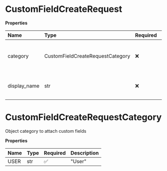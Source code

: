 # CustomFieldCreateRequest

**Properties**

| Name         | Type                             | Required | Description                             |
| :----------- | :------------------------------- | :------- | :-------------------------------------- |
| category     | CustomFieldCreateRequestCategory | ❌       | Object category to attach custom fields |
| display_name | str                              | ❌       | Custom field display name               |

# CustomFieldCreateRequestCategory

Object category to attach custom fields

**Properties**

| Name | Type | Required | Description |
| :--- | :--- | :------- | :---------- |
| USER | str  | ✅       | "User"      |

<!-- This file was generated by liblab | https://liblab.com/ -->
